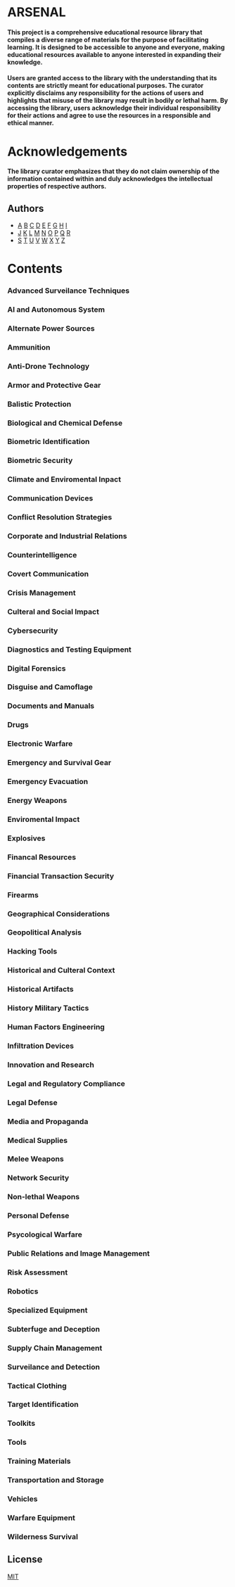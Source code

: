 # ARSENAL
#### This project is a comprehensive educational resource library that compiles a diverse range of materials for the purpose of facilitating learning. It is designed to be accessible to anyone and everyone, making educational resources available to anyone interested in expanding their knowledge.
#### Users are granted access to the library with the understanding that its contents are strictly meant for educational purposes. The curator explicitly disclaims any responsibility for the actions of users and highlights that misuse of the library may result in bodily or lethal harm. By accessing the library, users acknowledge their individual responsibility for their actions and agree to use the resources in a responsible and ethical manner.
# Acknowledgements
#### The library curator emphasizes that they do not claim ownership of the information contained within and duly acknowledges the intellectual properties of respective authors.
## Authors

- [A]() [B]() [C]() [D]() [E]() [F]() [G]() [H]() [I]() 
- [J]() [K]() [L]() [M]() [N]() [O]() [P]() [Q]() [R]()
- [S]() [T]() [U]() [V]() [W]() [X]() [Y]() [Z]()

#  Contents
### Advanced Surveilance Techniques
### AI and Autonomous System
### Alternate Power Sources
### Ammunition
### Anti-Drone Technology
### Armor and Protective Gear
### Balistic Protection
### Biological and Chemical Defense
### Biometric Identification
### Biometric Security
### Climate and Enviromental Inpact
### Communication Devices
### Conflict Resolution Strategies
### Corporate and Industrial Relations
### Counterintelligence
### Covert Communication
### Crisis Management
### Culteral and Social Impact
### Cybersecurity
### Diagnostics and Testing Equipment
### Digital Forensics
### Disguise and Camoflage
### Documents and Manuals
### Drugs
### Electronic Warfare
### Emergency and Survival Gear
### Emergency Evacuation
### Energy Weapons
### Enviromental Impact
### Explosives
### Financal Resources
### Financial Transaction Security
### Firearms
### Geographical Considerations
### Geopolitical Analysis
### Hacking Tools
### Historical and Culteral Context
### Historical Artifacts
### History Military Tactics
### Human Factors Engineering
### Infiltration Devices
### Innovation and Research
### Legal and Regulatory Compliance
### Legal Defense
### Media and Propaganda
### Medical Supplies
### Melee Weapons
### Network Security
### Non-lethal Weapons
### Personal Defense
### Psycological Warfare
### Public Relations and Image Management
### Risk Assessment
### Robotics
### Specialized Equipment
### Subterfuge and Deception
### Supply Chain Management
### Surveilance and Detection
### Tactical Clothing
### Target Identification
### Toolkits
### Tools
### Training Materials
### Transportation and Storage
### Vehicles
### Warfare Equipment
### Wilderness Survival
## License

[MIT](https://choosealicense.com/licenses/mit/)
